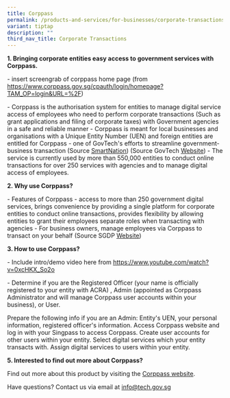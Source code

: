 ```yaml
---
title: Corppass
permalink: /products-and-services/for-businesses/corporate-transactions/corppass/
variant: tiptap
description: ""
third_nav_title: Corporate Transactions
---
```

<p><strong>1. Bringing corporate entities easy access to government services with Corppass.</strong>
</p>
<p>- insert screengrab of corppass home page (from <a href="https://www.corppass.gov.sg/cpauth/login/homepage?TAM_OP=login&amp;amp;URL=%2F" rel="noopener noreferrer nofollow" target="_blank"><u>https://www.corppass.gov.sg/cpauth/login/homepage?TAM_OP=login&amp;URL=%2F</u></a>)</p>
<p>- Corppass is the authorisation system for entities to manage digital
service access of employees who need to perform corporate transactions
(Such as grant applications and filing of corporate taxes) with Government
agencies in a safe and reliable manner - Corppass is meant for local businesses
and organisations with a Unique Entity Number (UEN) and foreign entities
are entitled for Corppass - one of GovTech's efforts to streamline government-business
transaction (Source <a href="https://www.smartnation.gov.sg/media-hub/press-releases/newly-launched-govtech-to-transform-public-service-delivery-with-citizen-centric-digital-services-and-products/" class="waffle-rich-text-link" rel="noopener noreferrer nofollow" target="_blank"><u>SmartNation</u></a>)
(Source GovTech <a href="https://www.tech.gov.sg/products-and-services/corppass/" class="waffle-rich-text-link" rel="noopener noreferrer nofollow" target="_blank"><u>Website</u></a>)
- The service is currently used by more than 550,000 entities to conduct
online transactions for over 250 services with agencies and to manage digital
access of employees.</p>
<p><strong>2. Why use Corppass?</strong>
</p>
<p>- Features of Corppass - access to more than 250 government digital services,
brings convenience by providing a single platform for corporate entities
to conduct online transactions, provides flexibility by allowing entities
to grant their employees separate roles when transacting with agencies
- For business owners, manage employees via Corppass to transact on your
behalf (Source SGDP <a href="https://www.developer.tech.gov.sg/products/categories/digital-identity/corppass/overview.html" class="waffle-rich-text-link" rel="noopener noreferrer nofollow" target="_blank"><u>Website</u></a>)</p>
<p><strong>3. How to use Corppass?</strong>
</p>
<p>- Include intro/demo video here from <a href="https://www.corppass.gov.sg/cpauth/login/homepage?TAM_OP=login&amp;amp;URL=%2F" rel="noopener noreferrer nofollow" target="_blank"><u>https://www.youtube.com/watch?v=0xcHKX_So2o</u></a>
</p>
<p>- Determine if you are the Registered Officer (your name is officially
registered to your entity with ACRA) , Admin (appointed as Corppass Administrator
and will manage Corppass user accounts within your business), or User.</p>
<p>Prepare the following info if you are an Admin: Entity's UEN, your personal
information, registered officer's information. Access Corppass website
and log in with your Singpass to access Corppass. Create user accounts
for other users within your entity. Select digital services which your
entity transacts with. Assign digital services to users within your entity.</p>
<p><strong>5. Interested to find out more about Corppass?</strong>
</p>
<p>Find out more about this product by visiting the <a href="https://www.corppass.gov.sg/" rel="noopener noreferrer nofollow" target="_blank">Corppass website</a>.</p>
<p>Have questions? Contact us via email at <a href="https://www.corppass.gov.sg/cpauth/login/homepage?TAM_OP=login&amp;amp;URL=%2F" rel="noopener noreferrer nofollow" target="_blank">info@tech.gov.sg</a>
</p>